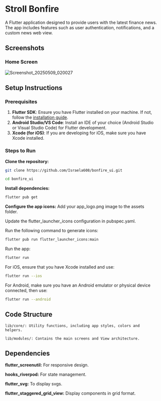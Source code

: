 # Stroll Bonfire

A Flutter application designed to provide users with the latest finance news. The app includes features such as user authentication, notifications, and a custom news web view.

## Screenshots

### Home Screen
![Screenshot_20250509_020027](https://github.com/user-attachments/assets/281707e3-3924-47bd-8400-153b0a20802e)

## Setup Instructions

### Prerequisites

1. **Flutter SDK**: Ensure you have Flutter installed on your machine. If not, follow the [installation guide](https://flutter.dev/docs/get-started/install).
2. **Android Studio/VS Code**: Install an IDE of your choice (Android Studio or Visual Studio Code) for Flutter development.
3. **Xcode (for iOS)**: If you are developing for iOS, make sure you have Xcode installed.

### Steps to Run

**Clone the repository:**
```bash
git clone https://github.com/Israela608/bonfire_ui.git
```

```bash
cd bonfire_ui
```

**Install dependencies:**
```bash
flutter pub get
```

**Configure the app icons:**
Add your app_logo.png image to the assets folder.

Update the flutter_launcher_icons configuration in pubspec.yaml.

Run the following command to generate icons:

```bash
flutter pub run flutter_launcher_icons:main
```
Run the app:

```bash
flutter run
```
For iOS, ensure that you have Xcode installed and use:
```bash
flutter run --ios
```

For Android, make sure you have an Android emulator or physical device connected, then use:
```bash
flutter run --android

```


## Code Structure
```
lib/core/: Utility functions, including app styles, colors and helpers.

lib/modules/: Contains the main screens and View architecture.
```


## Dependencies
**flutter_screenutil:** For responsive design.

**hooks_riverpod:** For state management.

**flutter_svg:** To display svgs.

**flutter_staggered_grid_view:** Display components in grid format.


